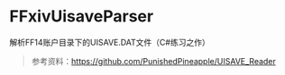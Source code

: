 # FFxivUisaveParser

解析FF14账户目录下的UISAVE.DAT文件（C#练习之作）

> 参考资料：<https://github.com/PunishedPineapple/UISAVE_Reader>

